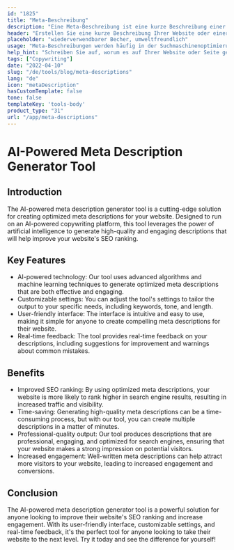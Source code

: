 ```yaml
---
id: "1825"
title: "Meta-Beschreibung"
description: "Eine Meta-Beschreibung ist eine kurze Beschreibung einer Website oder einer bestimmten Seite auf einer Website, die in der Regel von Suchmaschinen verwendet wird, um eine Zusammenfassung der Website oder der Seite in ihren Suchergebnissen anzuzeigen."
header: "Erstellen Sie eine kurze Beschreibung Ihrer Website oder einer bestimmten Seite auf Ihrer Website."
placeholder: "wiederverwendbarer Becher, umweltfreundlich"
usage: "Meta-Beschreibungen werden häufig in der Suchmaschinenoptimierung verwendet, um Websites und Seiten zu helfen, in den Suchmaschinenergebnissen höher zu ranken. Der folgende Generator kann Ihnen helfen, Meta-Beschreibungen zu erstellen, die auf Ihre spezifischen Schlüsselwörter zugeschnitten sind und am besten zu Ihrer Marke passen."
help_hint: "Schreiben Sie auf, worum es auf Ihrer Website oder Seite geht, und wir verwandeln es in eine Meta-Beschreibung."
tags: ["Copywriting"]
date: "2022-04-10"
slug: "/de/tools/blog/meta-descriptions"
lang: "de"
icon: "metaDescription"
hasCustomTemplate: false
tone: false
templateKey: 'tools-body'
product_type: "31"
url: "/app/meta-descriptions"
---
```

# AI-Powered Meta Description Generator Tool

## Introduction

The AI-powered meta description generator tool is a cutting-edge solution for creating optimized meta descriptions for your website. Designed to run on an AI-powered copywriting platform, this tool leverages the power of artificial intelligence to generate high-quality and engaging descriptions that will help improve your website's SEO ranking.

## Key Features

- AI-powered technology: Our tool uses advanced algorithms and machine learning techniques to generate optimized meta descriptions that are both effective and engaging.
- Customizable settings: You can adjust the tool's settings to tailor the output to your specific needs, including keywords, tone, and length.
- User-friendly interface: The interface is intuitive and easy to use, making it simple for anyone to create compelling meta descriptions for their website.
- Real-time feedback: The tool provides real-time feedback on your descriptions, including suggestions for improvement and warnings about common mistakes.

## Benefits

- Improved SEO ranking: By using optimized meta descriptions, your website is more likely to rank higher in search engine results, resulting in increased traffic and visibility.
- Time-saving: Generating high-quality meta descriptions can be a time-consuming process, but with our tool, you can create multiple descriptions in a matter of minutes.
- Professional-quality output: Our tool produces descriptions that are professional, engaging, and optimized for search engines, ensuring that your website makes a strong impression on potential visitors.
- Increased engagement: Well-written meta descriptions can help attract more visitors to your website, leading to increased engagement and conversions.

## Conclusion

The AI-powered meta description generator tool is a powerful solution for anyone looking to improve their website's SEO ranking and increase engagement. With its user-friendly interface, customizable settings, and real-time feedback, it's the perfect tool for anyone looking to take their website to the next level. Try it today and see the difference for yourself!
